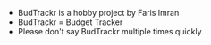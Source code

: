 - BudTrackr is a hobby project by Faris Imran
- BudTrackr = Budget Tracker
- Please don't say BudTrackr multiple times quickly
